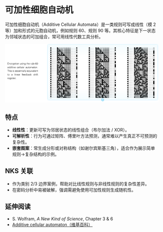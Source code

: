 # 可加性细胞自动机

可加性细胞自动机（Additive Cellular Automata）是一类规则可写成线性（模 2 等）加和形式的元胞自动机，例如规则 60、规则 90 等。其核心特征是下一状态为邻域状态的可加组合，常可用线性代数工具分析。

![alt text](../../images/rule-60/image.png)

## 特点
- **线性性**：更新可写为邻居状态的线性组合（布尔加法 / XOR）。
- **可解析性**：行为可通过矩阵、傅里叶方法预测，通常难以产生真正不可预测的复杂性。
- **嵌套图案**：常生成分形或对称结构（如谢尔宾斯基三角），适合作为展示简单规则→复杂结构的示例。

## NKS 关联
- 作为类别 2/3 边界案例，帮助对比线性规则与非线性规则的复杂性差异。
- 在密码分析中易被破解，强调需避免使用可加性规则生成随机性。

## 延伸阅读
- S. Wolfram, *A New Kind of Science*, Chapter 3 & 6
- [Additive cellular automaton（维基百科）](https://en.wikipedia.org/wiki/Additive_cellular_automaton)

